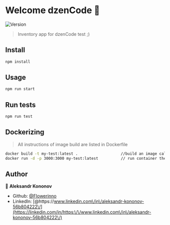 # Welcome dzenCode 👋
![Version](https://img.shields.io/badge/version-0.1.0-blue.svg?cacheSeconds=2592000)

> Inventory app for dzenCode test ;)

## Install

```sh
npm install
```

## Usage

```sh
npm run start
```

## Run tests

```sh
npm run test
```

## Dockerizing
> All instructions of image build are listed in Dockerfile 
```sh
docker build -t my-test:latest .                   //build an image called my-test
docker run -d -p 3000:3000 my-test:latest          // run container then visit port :3000
```

## Author

👤 **Aleksandr Kononov**

* Github: [@Flowerinno](https://github.com/Flowerinno)
* LinkedIn: [@https:\/\/www.linkedin.com\/in\/aleksandr-kononov-56b804222\/](https://linkedin.com/in/https:\/\/www.linkedin.com\/in\/aleksandr-kononov-56b804222\/)

